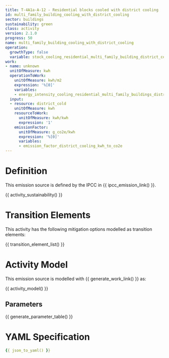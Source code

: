 ```yaml
---
title: T-4A1a-A-12 - Residential blocks cooled with district cooling
id: multi_family_building_cooling_with_district_cooling
sector: buildings
sustainability: green
class: activity
version: 2.1.0
progress: 50
name: multi_family_building_cooling_with_district_cooling
operation:
  growthType: false
  variable: stock_cooling_residential_multi_family_building_district_cooling
work:
- name: unknown
  unitOfMeasure: kwh
  operationToWork:
    unitOfMeasure: kwh/m2
    expression: '%[0]'
    variables:
    - energy_intensity_cooling_residential_multi_family_buildings_district_cooling
  input:
  - resource: district_cold
    unitOfMeasure: kwh
    resourceToWork:
      unitOfMeasure: kwh/kwh
      expression: '1'
    emissionFactor:
      unitOfMeasure: g_co2e/kwh
      expression: '%[0]'
      variables:
      - emission_factor_district_cooling_kwh_to_co2e
---
```

# Definition
This emission source is defined by the IPCC in {{ ipcc_emission_link() }}.


{{ activity_sustainability() }}

# Transition Elements

This activity has the following mitigation options modelled as transition elements:

{{ transition_element_list() }}

# Activity Model
This emission source is modelled with {{ generate_work_link() }} as:

{{ activity_model() }}

## Parameters

{{ generate_parameter_table() }}

# YAML Specification

```yaml
{{ json_to_yaml() }}
```
